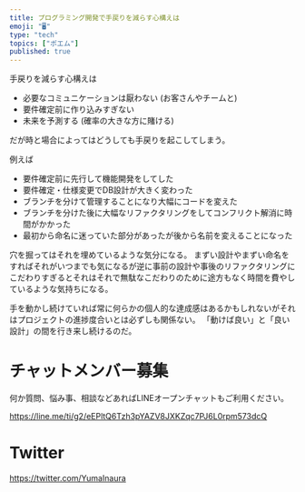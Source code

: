 ```yaml
---
title: プログラミング開発で手戻りを減らす心構えは
emoji: "🖥"
type: "tech"
topics: ["ポエム"]
published: true
---
```


手戻りを減らす心構えは

- 必要なコミュニケーションは厭わない (お客さんやチームと)
- 要件確定前に作り込みすぎない
- 未来を予測する (確率の大きな方に賭ける)

だが時と場合によってはどうしても手戻りを起こしてしまう。

例えば

- 要件確定前に先行して機能開発をしてした
- 要件確定・仕様変更でDB設計が大きく変わった
- ブランチを分けて管理することになり大幅にコードを変えた
- ブランチを分けた後に大幅なリファクタリングをしてコンフリクト解消に時間がかかった
- 最初から命名に迷っていた部分があったが後から名前を変えることになった

穴を掘ってはそれを埋めているような気分になる。
まずい設計やまずい命名をすればそれがいつまでも気になるが逆に事前の設計や事後のリファクタリングにこだわりすぎるとそれはそれで無駄なこだわりのために途方もなく時間を費やしているような気持ちになる。

手を動かし続けていれば常に何らかの個人的な達成感はあるかもしれないがそれはプロジェクトの進捗度合いとは必ずしも関係ない。
「動けば良い」と「良い設計」の間を行き来し続けるのだ。



# チャットメンバー募集


何か質問、悩み事、相談などあればLINEオープンチャットもご利用ください。

https://line.me/ti/g2/eEPltQ6Tzh3pYAZV8JXKZqc7PJ6L0rpm573dcQ


# Twitter

https://twitter.com/YumaInaura

